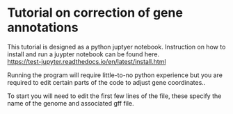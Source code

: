 # Tutorial on correction of gene annotations

This tutorial is designed as a python juptyer notebook. Instruction on how to install and run a juypter notebook can be found here.  
https://test-jupyter.readthedocs.io/en/latest/install.html


Running the program will require little-to-no python experience but you are required to edit certain parts of the code to adjust gene coordinates..

To start you will need to edit the first few lines of the file, these specify the name of the genome and associated gff file.


